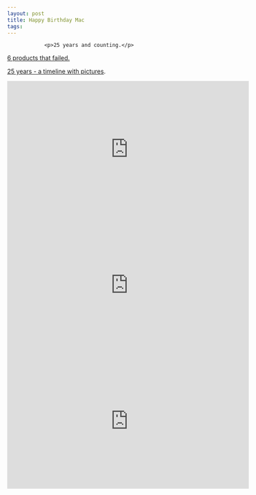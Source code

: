 ```yaml
---
layout: post
title: Happy Birthday Mac
tags:
---
```



                <p>25 years and counting.</p>
<p><a href="http://www.macworld.com/article/138404/2009/01/macat25_worstproducts.html?lsrc=rss_main">6 products that failed.</a></p>
<p><a href="http://www.macworld.co.uk/mac/news/index.cfm?RSS&amp;NewsID=24596">25 years - a timeline with pictures</a>.</p>
<iframe width="560" height="315" src="https://www.youtube.com/embed/OYecfV3ubP8" frameborder="0" allowfullscreen></iframe>
<iframe width="560" height="315" src="https://www.youtube.com/embed/G0FtgZNOD44&amp;feature=related" frameborder="0" allowfullscreen></iframe>
<iframe width="560" height="315" src="https://www.youtube.com/embed/AyuuqsGoXys&amp;feature=related" frameborder="0" allowfullscreen></iframe>
